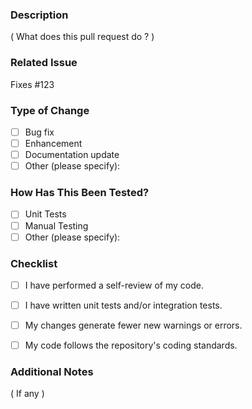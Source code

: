 ### Description

( What does this pull request do ? )

### Related Issue

Fixes #123


### Type of Change

- [ ] Bug fix
- [ ] Enhancement
- [ ] Documentation update
- [ ] Other (please specify):

### How Has This Been Tested?

- [ ] Unit Tests
- [ ] Manual Testing
- [ ] Other (please specify):

### Checklist

 - [ ] I have performed a self-review of my code.
 - [ ] I have written unit tests and/or integration tests.
 - [ ] My changes generate fewer new warnings or errors.
 - [ ] My code follows the repository's coding standards.


### Additional Notes

( If any )

